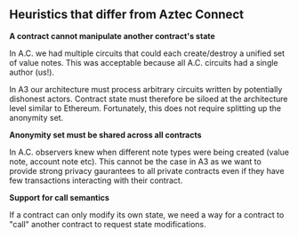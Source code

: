 ## Heuristics that differ from Aztec Connect

**A contract cannot manipulate another contract's state**

In A.C. we had multiple circuits that could each create/destroy a unified set of value notes. This was acceptable because all A.C. circuits had a single author (us!).

In A3 our architecture must process arbitrary circuits written by potentially dishonest actors. Contract state must therefore be siloed at the architecture level similar to Ethereum. Fortunately, this does not require splitting up the anonymity set.

**Anonymity set must be shared across all contracts**

In A.C. observers knew when different note types were being created (value note, account note etc). This cannot be the case in A3 as we want to provide strong privacy gaurantees to all private contracts even if they have few transactions interacting with their contract.

**Support for call semantics**

If a contract can only modify its own state, we need a way for a contract to "call" another contract to request state modifications.
